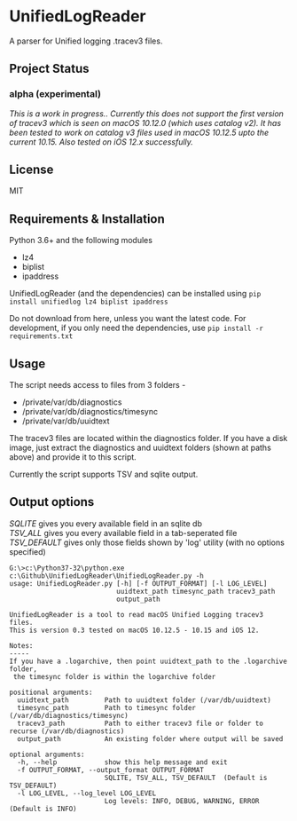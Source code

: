 # UnifiedLogReader

A parser for Unified logging .tracev3 files.

## Project Status

### alpha (experimental)

_This is a work in progress.. Currently this does not support the first version of tracev3 which is seen on macOS 10.12.0 (which uses catalog v2). It has been tested to work on catalog v3 files used in macOS 10.12.5 upto the current 10.15. Also tested on iOS 12.x successfully._

## License

MIT

## Requirements & Installation

Python 3.6+ and the following modules
* lz4
* biplist
* ipaddress

UnifiedLogReader (and the dependencies) can be installed using `pip install unifiedlog lz4 biplist ipaddress` 


Do not download from here, unless you want the latest code.
For development, if you only need the dependencies, use `pip install -r requirements.txt`

## Usage

The script needs access to files from 3 folders -
* /private/var/db/diagnostics
* /private/var/db/diagnostics/timesync
* /private/var/db/uuidtext

The tracev3 files are located within the diagnostics folder. If you have a disk image, just extract the diagnostics and uuidtext folders (shown at paths above) and provide it to this script.

Currently the script supports TSV and sqlite output.

## Output options

_SQLITE_ gives you every available field in an sqlite db  
_TSV_ALL_ gives you every available field in a tab-seperated file  
_TSV_DEFAULT_ gives only those fields shown by 'log' utility (with no options specified)


```
G:\>c:\Python37-32\python.exe c:\Github\UnifiedLogReader\UnifiedLogReader.py -h
usage: UnifiedLogReader.py [-h] [-f OUTPUT_FORMAT] [-l LOG_LEVEL]
                           uuidtext_path timesync_path tracev3_path
                           output_path

UnifiedLogReader is a tool to read macOS Unified Logging tracev3 files.
This is version 0.3 tested on macOS 10.12.5 - 10.15 and iOS 12.

Notes:
-----
If you have a .logarchive, then point uuidtext_path to the .logarchive folder,
 the timesync folder is within the logarchive folder

positional arguments:
  uuidtext_path         Path to uuidtext folder (/var/db/uuidtext)
  timesync_path         Path to timesync folder (/var/db/diagnostics/timesync)
  tracev3_path          Path to either tracev3 file or folder to recurse (/var/db/diagnostics)
  output_path           An existing folder where output will be saved

optional arguments:
  -h, --help            show this help message and exit
  -f OUTPUT_FORMAT, --output_format OUTPUT_FORMAT
                        SQLITE, TSV_ALL, TSV_DEFAULT  (Default is TSV_DEFAULT)
  -l LOG_LEVEL, --log_level LOG_LEVEL
                        Log levels: INFO, DEBUG, WARNING, ERROR (Default is INFO)
```
